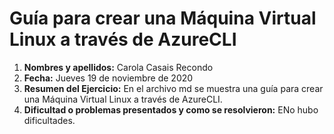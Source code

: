 # Guía para crear una Máquina Virtual Linux a través de AzureCLI

1. **Nombres y apellidos:** Carola Casais Recondo
2. **Fecha:** Jueves 19 de noviembre de 2020
3. **Resumen del Ejercicio:** En el archivo md se muestra una guía para crear una Máquina Virtual Linux a través de AzureCLI.
4. **Dificultad o problemas presentados y como se resolvieron:** ENo hubo dificultades.

